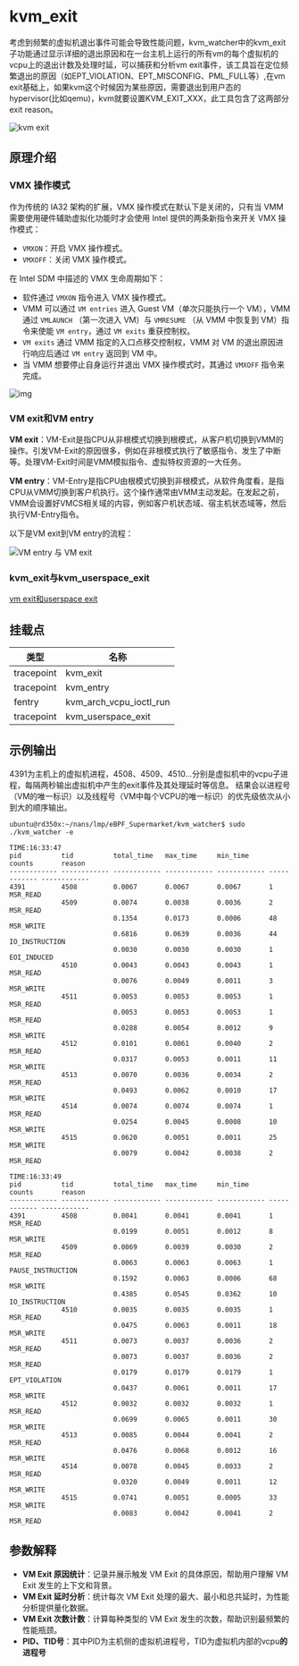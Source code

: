 # kvm_exit

考虑到频繁的虚拟机退出事件可能会导致性能问题，kvm_watcher中的kvm_exit子功能通过显示详细的退出原因和在一台主机上运行的所有vm的每个虚拟机的vcpu上的退出计数及处理时延，可以捕获和分析vm exit事件，该工具旨在定位频繁退出的原因（如EPT_VIOLATION、EPT_MISCONFIG、PML_FULL等）,在vm exit基础上，如果kvm这个时候因为某些原因，需要退出到用户态的hypervisor(比如qemu)，kvm就要设置KVM_EXIT_XXX，此工具包含了这两部分exit reason。

![kvm exit](https://gitee.com/nan-shuaibo/image/raw/master/202404251707665.png)

## 原理介绍

### VMX 操作模式

作为传统的 IA32 架构的扩展，VMX 操作模式在默认下是关闭的，只有当 VMM 需要使用硬件辅助虚拟化功能时才会使用 Intel 提供的两条新指令来开关 VMX 操作模式：

- `VMXON`：开启 VMX 操作模式。
- `VMXOFF`：关闭 VMX 操作模式。

在 Intel SDM 中描述的 VMX 生命周期如下：

- 软件通过 `VMXON` 指令进入 VMX 操作模式。
- VMM 可以通过 `VM entries` 进入 Guest VM（单次只能执行一个 VM），VMM 通过 `VMLAUNCH` （第一次进入 VM）与 `VMRESUME` （从 VMM 中恢复到 VM）指令来使能 `VM entry`，通过 `VM exits` 重获控制权。
- `VM exits` 通过 VMM 指定的入口点移交控制权，VMM 对 VM 的退出原因进行响应后通过 `VM entry` 返回到 VM 中。
- 当 VMM 想要停止自身运行并退出 VMX 操作模式时，其通过 `VMXOFF` 指令来完成。

![img](https://ctf-wiki.org/pwn/virtualization/basic-knowledge/figure/interaction-of-vmm-and-guest.png)

### VM exit和VM entry

**VM exit**：VM-Exit是指CPU从非根模式切换到根模式，从客户机切换到VMM的操作。引发VM-Exit的原因很多，例如在非根模式执行了敏感指令、发生了中断等。处理VM-Exit时间是VMM模拟指令、虚拟特权资源的一大任务。

**VM entry**：VM-Entry是指CPU由根模式切换到非根模式，从软件角度看，是指CPU从VMM切换到客户机执行。这个操作通常由VMM主动发起。在发起之前，VMM会设置好VMCS相关域的内容，例如客户机状态域、宿主机状态域等，然后执行VM-Entry指令。

以下是VM exit到VM entry的流程：

![VM entry 与 VM exit](https://ctf-wiki.org/pwn/virtualization/basic-knowledge/figure/vm-entry-and-exit.png)

### kvm_exit与kvm_userspace_exit

[vm exit和userspace exit](https://blog.csdn.net/weixin_46324627/article/details/136325212?spm=1001.2014.3001.5501)

## 挂载点

| 类型       | 名称                    |
| ---------- | ----------------------- |
| tracepoint | kvm_exit                |
| tracepoint | kvm_entry               |
| fentry     | kvm_arch_vcpu_ioctl_run |
| tracepoint | kvm_userspace_exit      |

## 示例输出

4391为主机上的虚拟机进程，4508、4509、4510...分别是虚拟机中的vcpu子进程，每隔两秒输出虚拟机中产生的exit事件及其处理延时等信息。
结果会以进程号（VM的唯一标识）以及线程号（VM中每个VCPU的唯一标识）的优先级依次从小到大的顺序输出。
```
ubuntu@rd350x:~/nans/lmp/eBPF_Supermarket/kvm_watcher$ sudo ./kvm_watcher -e

TIME:16:33:47
pid          tid          total_time   max_time     min_time     counts       reason      
------------ ------------ ------------ ------------ ------------ ------------ ------------
4391         4508         0.0067       0.0067       0.0067       1            MSR_READ    
             4509         0.0074       0.0038       0.0036       2            MSR_READ    
                          0.1354       0.0173       0.0006       48           MSR_WRITE   
                          0.6816       0.0639       0.0036       44           IO_INSTRUCTION
                          0.0030       0.0030       0.0030       1            EOI_INDUCED 
             4510         0.0043       0.0043       0.0043       1            MSR_READ    
                          0.0076       0.0049       0.0011       3            MSR_WRITE   
             4511         0.0053       0.0053       0.0053       1            MSR_READ    
                          0.0053       0.0053       0.0053       1            MSR_READ    
                          0.0288       0.0054       0.0012       9            MSR_WRITE   
             4512         0.0101       0.0061       0.0040       2            MSR_READ    
                          0.0317       0.0053       0.0011       11           MSR_WRITE   
             4513         0.0070       0.0036       0.0034       2            MSR_READ    
                          0.0493       0.0062       0.0010       17           MSR_WRITE   
             4514         0.0074       0.0074       0.0074       1            MSR_READ    
                          0.0254       0.0045       0.0008       10           MSR_WRITE   
             4515         0.0620       0.0051       0.0011       25           MSR_WRITE   
                          0.0079       0.0042       0.0038       2            MSR_READ    

TIME:16:33:49
pid          tid          total_time   max_time     min_time     counts       reason      
------------ ------------ ------------ ------------ ------------ ------------ ------------
4391         4508         0.0041       0.0041       0.0041       1            MSR_READ    
                          0.0199       0.0051       0.0012       8            MSR_WRITE   
             4509         0.0069       0.0039       0.0030       2            MSR_READ    
                          0.0063       0.0063       0.0063       1            PAUSE_INSTRUCTION
                          0.1592       0.0063       0.0006       68           MSR_WRITE   
                          0.4385       0.0545       0.0362       10           IO_INSTRUCTION
             4510         0.0035       0.0035       0.0035       1            MSR_READ    
                          0.0475       0.0063       0.0011       18           MSR_WRITE   
             4511         0.0073       0.0037       0.0036       2            MSR_READ    
                          0.0073       0.0037       0.0036       2            MSR_READ    
                          0.0179       0.0179       0.0179       1            EPT_VIOLATION
                          0.0437       0.0061       0.0011       17           MSR_WRITE   
             4512         0.0032       0.0032       0.0032       1            MSR_READ    
                          0.0699       0.0065       0.0011       30           MSR_WRITE   
             4513         0.0085       0.0044       0.0041       2            MSR_READ    
                          0.0476       0.0068       0.0012       16           MSR_WRITE   
             4514         0.0078       0.0045       0.0033       2            MSR_READ    
                          0.0320       0.0049       0.0011       12           MSR_WRITE   
             4515         0.0741       0.0051       0.0005       33           MSR_WRITE   
                          0.0083       0.0042       0.0041       2            MSR_READ    
```

## 参数解释

- **VM Exit 原因统计**：记录并展示触发 VM Exit 的具体原因，帮助用户理解 VM Exit 发生的上下文和背景。
- **VM Exit 延时分析**：统计每次 VM Exit 处理的最大、最小和总共延时，为性能分析提供量化数据。
- **VM Exit 次数计数**：计算每种类型的 VM Exit 发生的次数，帮助识别最频繁的性能瓶颈。
- **PID、TID号**：其中PID为主机侧的虚拟机进程号，TID为虚拟机内部的vcpu**的进程号**